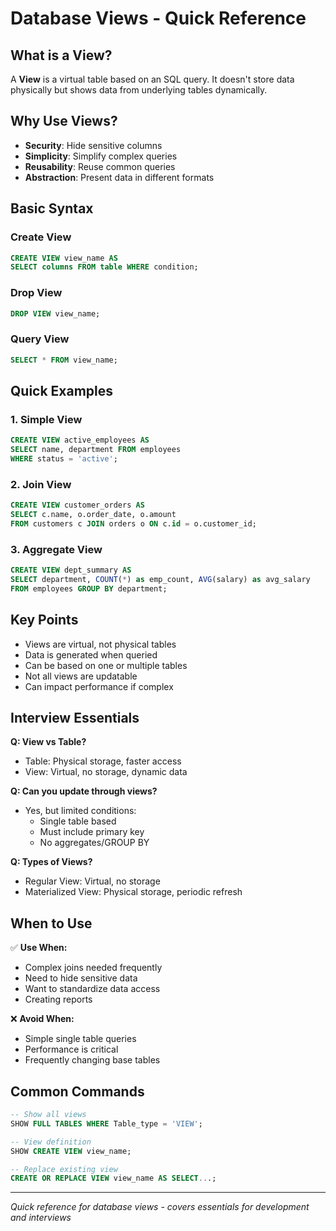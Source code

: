 # Database Views - Quick Reference

## What is a View?
A **View** is a virtual table based on an SQL query. It doesn't store data physically but shows data from underlying tables dynamically.

## Why Use Views?
- **Security**: Hide sensitive columns
- **Simplicity**: Simplify complex queries
- **Reusability**: Reuse common queries
- **Abstraction**: Present data in different formats

## Basic Syntax

### Create View
```sql
CREATE VIEW view_name AS
SELECT columns FROM table WHERE condition;
```

### Drop View
```sql
DROP VIEW view_name;
```

### Query View
```sql
SELECT * FROM view_name;
```

## Quick Examples

### 1. Simple View
```sql
CREATE VIEW active_employees AS
SELECT name, department FROM employees 
WHERE status = 'active';
```

### 2. Join View
```sql
CREATE VIEW customer_orders AS
SELECT c.name, o.order_date, o.amount
FROM customers c JOIN orders o ON c.id = o.customer_id;
```

### 3. Aggregate View
```sql
CREATE VIEW dept_summary AS
SELECT department, COUNT(*) as emp_count, AVG(salary) as avg_salary
FROM employees GROUP BY department;
```

## Key Points
- Views are virtual, not physical tables
- Data is generated when queried
- Can be based on one or multiple tables
- Not all views are updatable
- Can impact performance if complex

## Interview Essentials

**Q: View vs Table?**
- Table: Physical storage, faster access
- View: Virtual, no storage, dynamic data

**Q: Can you update through views?**
- Yes, but limited conditions:
  - Single table based
  - Must include primary key
  - No aggregates/GROUP BY

**Q: Types of Views?**
- Regular View: Virtual, no storage
- Materialized View: Physical storage, periodic refresh

## When to Use
✅ **Use When:**
- Complex joins needed frequently
- Need to hide sensitive data
- Want to standardize data access
- Creating reports

❌ **Avoid When:**
- Simple single table queries
- Performance is critical
- Frequently changing base tables

## Common Commands
```sql
-- Show all views
SHOW FULL TABLES WHERE Table_type = 'VIEW';

-- View definition
SHOW CREATE VIEW view_name;

-- Replace existing view
CREATE OR REPLACE VIEW view_name AS SELECT...;
```

---
*Quick reference for database views - covers essentials for development and interviews*
